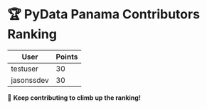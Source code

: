 # 🏆 PyData Panama Contributors Ranking

| User | Points |
|---------|--------|
| testuser | 30 |
| jasonssdev | 30 |

🚀 **Keep contributing to climb up the ranking!**
